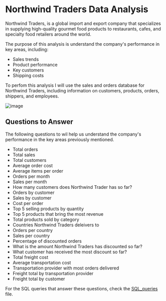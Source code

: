 # Northwind Traders Data Analysis

Northwind Traders, is a global import and export company that specializes in supplying high-quality gourmet food products to restaurants, cafes, and specialty food retailers around the world.

The purpose of this analysis is understand the company's performance in key areas, including:

* Sales trends
* Product performance
* Key customers
* Shipping costs

To perfom this analysis I will use the sales and orders database for Northwind Traders, including information on customers, products, orders, shippers, and employees.

![image](https://github.com/Luis102487/Northwind-Traders/assets/96627296/56c774b8-d94f-4ba5-9d87-102262de8ff6)

## Questions to Answer

The following questions to wil help us understand the company's performance in the key areas previously mentioned.
* Total orders
* Total sales
* Total customers
* Average order cost
* Average items per order
* Orders per month
* Sales per month
* How many customers does Northwind Trader has so far?
* Orders by customer 
* Sales by customer
* Cost per order
* Top 5 selling products by quantity
* Top 5 products that bring the most revenue
* Total products sold by category
* Countries Northwind Traders deleivers to
* Orders per country
* Sales per country
* Percentage of discounted orders
* What is the amount Northwind Traders has discounted so far?
* What customer has received the most discount so far?
* Total freight cost
* Average transportation cost
* Transportation provider with most orders delivered
* Freight total by transportation provider
* Freight total by customer

For the SQL queries that answer these questions, check the [SQL_queries](https://github.com/Luis102487/Northwind-Traders/blob/main/questions_queries.sql) file.
